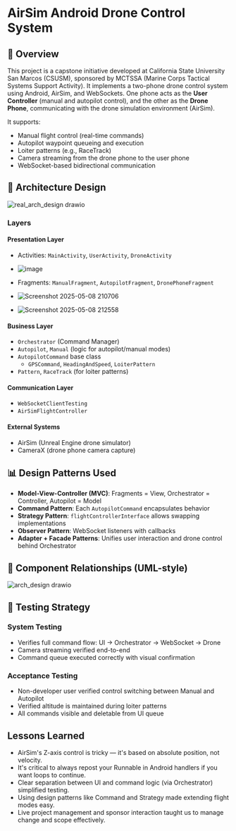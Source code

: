 # AirSim Android Drone Control System

## 📱 Overview
This project is a capstone initiative developed at California State University San Marcos (CSUSM), sponsored by MCTSSA (Marine Corps Tactical Systems Support Activity). It implements a two-phone drone control system using Android, AirSim, and WebSockets. One phone acts as the **User Controller** (manual and autopilot control), and the other as the **Drone Phone**, communicating with the drone simulation environment (AirSim).

It supports:
- Manual flight control (real-time commands)
- Autopilot waypoint queueing and execution
- Loiter patterns (e.g., RaceTrack)
- Camera streaming from the drone phone to the user phone
- WebSocket-based bidirectional communication

## 📐 Architecture Design
![real_arch_design drawio](https://github.com/user-attachments/assets/136d33fe-7878-471d-8a31-5d10a171f375)

### Layers

#### Presentation Layer
- Activities: `MainActivity`, `UserActivity`, `DroneActivity`
- ![image](https://github.com/user-attachments/assets/fe540112-d055-4335-960a-ac76b9257a8a)

- Fragments: `ManualFragment`, `AutopilotFragment`, `DronePhoneFragment`
- ![Screenshot 2025-05-08 210706](https://github.com/user-attachments/assets/40fba6fa-46d2-433c-9c8a-e867f7f3d933)
- ![Screenshot 2025-05-08 212558](https://github.com/user-attachments/assets/36a948bc-868a-4d4a-80f9-ab4346a7ef8f)



#### Business Layer
- `Orchestrator` (Command Manager)
- `Autopilot`, `Manual` (logic for autopilot/manual modes)
- `AutopilotCommand` base class
  - `GPSCommand`, `HeadingAndSpeed`, `LoiterPattern`
- `Pattern`, `RaceTrack` (for loiter patterns)

#### Communication Layer
- `WebSocketClientTesting`
- `AirSimFlightController`

#### External Systems
- AirSim (Unreal Engine drone simulator)
- CameraX (drone phone camera capture)

## 📊 Design Patterns Used
- **Model-View-Controller (MVC)**: Fragments = View, Orchestrator = Controller, Autopilot = Model
- **Command Pattern**: Each `AutopilotCommand` encapsulates behavior
- **Strategy Pattern**: `flightControllerInterface` allows swapping implementations
- **Observer Pattern**: WebSocket listeners with callbacks
- **Adapter + Facade Patterns**: Unifies user interaction and drone control behind Orchestrator

## 🔁 Component Relationships (UML-style)
![arch_design drawio](https://github.com/user-attachments/assets/0c30cdba-f499-4da9-858d-85b04d627b91)


## 🧪 Testing Strategy

### System Testing
- Verifies full command flow: UI → Orchestrator → WebSocket → Drone
- Camera streaming verified end-to-end
- Command queue executed correctly with visual confirmation

### Acceptance Testing
- Non-developer user verified control switching between Manual and Autopilot
- Verified altitude is maintained during loiter patterns
- All commands visible and deletable from UI queue

## Lessons Learned 
- AirSim's Z-axis control is tricky — it's based on absolute position, not velocity.
- It's critical to always repost your Runnable in Android handlers if you want loops to continue.
- Clear separation between UI and command logic (via Orchestrator) simplified testing.
- Using design patterns like Command and Strategy made extending flight modes easy.
- Live project management and sponsor interaction taught us to manage change and scope effectively.


